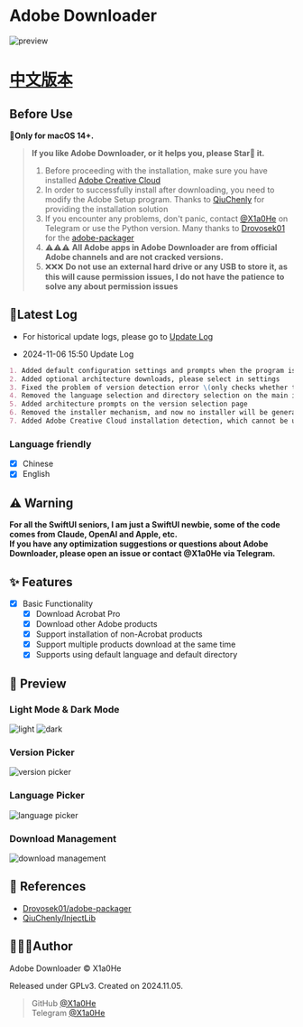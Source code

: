 # Adobe Downloader

![preview](imgs/Adobe%20Downloader.png)

# **[中文版本](readme.md)**

## Before Use

**🍎Only for macOS 14+.**

> **If you like Adobe Downloader, or it helps you, please Star🌟 it.**
>
> 1. Before proceeding with the installation, make sure you have
     installed [Adobe Creative Cloud](https://creativecloud.adobe.com/apps/download/creative-cloud)
> 2. In order to successfully install after downloading, you need to modify the Adobe Setup program. Thanks
     to [QiuChenly](https://github.com/QiuChenly)
     for providing the installation solution
> 3. If you encounter any problems, don't panic, contact [@X1a0He](https://t.me/X1a0He) on Telegram or use the Python
     version. Many thanks to [Drovosek01](https://github.com/Drovosek01) for
     the [adobe-packager](https://github.com/Drovosek01/adobe-packager)
> 4. ⚠️⚠️⚠️ **All Adobe apps in Adobe Downloader are from official Adobe channels and are not cracked versions.**
> 5. ❌❌❌ **Do not use an external hard drive or any USB to store it, as this will cause permission issues, I do not have
     the patience to solve any about permission issues**

## 📔Latest Log

- For historical update logs, please go to [Update Log](update-log.md)

- 2024-11-06 15:50 Update Log

```markdown
1. Added default configuration settings and prompts when the program is started for the first time
2. Added optional architecture downloads, please select in settings
3. Fixed the problem of version detection error \(only checks whether the file exists, not whether it is complete\)
4. Removed the language selection and directory selection on the main interface and moved them to settings
5. Added architecture prompts on the version selection page
6. Removed the installer mechanism, and now no installer will be generated
7. Added Adobe Creative Cloud installation detection, which cannot be used before installation
```

### Language friendly

- [x] Chinese
- [x] English

## ⚠️ Warning

**For all the SwiftUI seniors, I am just a SwiftUI newbie, some of the code comes from Claude, OpenAI and Apple, etc.**
\
**If you have any optimization suggestions or questions about Adobe Downloader, please open an issue or contact @X1a0He
via Telegram.**

## ✨ Features

- [x] Basic Functionality
    - [x] Download Acrobat Pro
    - [x] Download other Adobe products
    - [x] Support installation of non-Acrobat products
    - [x] Support multiple products download at the same time
    - [x] Supports using default language and default directory

## 👀 Preview

### Light Mode & Dark Mode

![light](imgs/preview-light.png)
![dark](imgs/preview-dark.png)

### Version Picker

![version picker](imgs/version.png)

### Language Picker

![language picker](imgs/language.png)

### Download Management

![download management](imgs/download.png)

## 🔗 References

- [Drovosek01/adobe-packager](https://github.com/Drovosek01/adobe-packager/)
- [QiuChenly/InjectLib](https://github.com/QiuChenly/InjectLib/)

## 👨🏻‍💻Author

Adobe Downloader © X1a0He

Released under GPLv3. Created on 2024.11.05.

> GitHub [@X1a0He](https://github.com/X1a0He/) \
> Telegram [@X1a0He](https://t.me/X1a0He)
